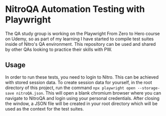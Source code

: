 # NitroQA Automation Testing with Playwright
The QA study group is working on the Playwright From Zero to Hero course on Udemy, so as part of my learning I have started to compile test suites inside of Nitro's QA environment. This repository can be used and shared by other QAs looking to practice their skills with PW.

## Usage
In order to run these tests, you need to login to Nitro. This can be achieved with stored session data. To create session data for yourself, in the root directory of this project, run the command `npx playwright open --storage-save nitroQA.json`. This will open a blank chromium browser where you can navigate to NitroQA and login using your personal credentials. After closing the window, a JSON file will be created in your root directory which will be used as the context for the test suites.